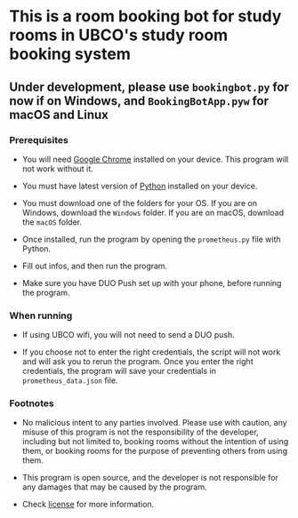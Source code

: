 # This is a room booking bot for study rooms in UBCO's study room booking system

## Under development, please use `bookingbot.py` for now if on Windows, and `BookingBotApp.pyw` for macOS and Linux

### Prerequisites

- You will need [Google Chrome](https://www.google.com/chrome/) installed on your device. This program will not work without it.

- You must have latest version of [Python](https://www.python.org/downloads/) installed on your device.

- You must download one of the folders for your OS. If you are on Windows, download the `Windows` folder. If you are on macOS, download the `macOS` folder.

- Once installed, run the program by opening the `prometheus.py` file with Python.

- Fill out infos, and then run the program.

- Make sure you have DUO Push set up with your phone, before running the program.

### When running

- If using UBCO wifi, you will not need to send a DUO push.

- If you choose not to enter the right credentials, the script will not work and will ask you to rerun the program. Once you enter the right credentials, the program will save your credentials in `prometheus_data.json` file.

### Footnotes

- No malicious intent to any parties involved. Please use with caution, any misuse of this program is not the responsibility of the developer, including but not limited to, booking rooms without the intention of using them, or booking rooms for the purpose of preventing others from using them.

- This program is open source, and the developer is not responsible for any damages that may be caused by the program.

- Check [license](LICENSE.txt) for more information.
